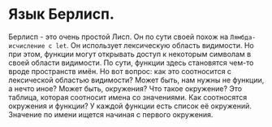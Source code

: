# Язык Берлисп.
Берлисп - это очень простой Лисп. Он по сути своей похож на `Лямбда-исчисление с let`.
Он использует лексическую область видимости. Но при этом, функции могут открывать доступ к некоторым символам в своей области видимости.
По сути, функции здесь становятся чем-то вроде пространств имён. Но вот вопрос: как это соотносится с лексической областью видимости?
Может быть, нам нужны не функции, а нечто иное? Может быть, окружения?
Что такое окружение? Это таблица, которая соотносит имена со значениями.
Как соотносятся окружения и функции? У каждой функции есть список её окружений. Значение по имени ищется начиная с первого окружения.
